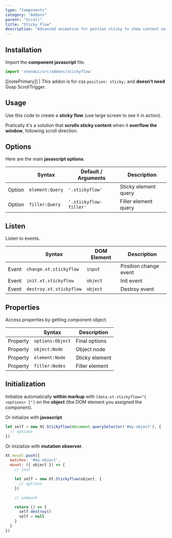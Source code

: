 ```yaml
---
type: "Components"
category: "Addons"
parent: "Scroll"
title: "Sticky Flow"
description: "Advanced animation for postion sticky to show content on scroll for better usability."
---
```


## Installation

Import the **component javascript** file.

```jsx
import 'xtendui/src/addons/stickyflow'
```

[[notePrimary]]
| This addon is for css `position: sticky;` and **doesn't need** Gsap ScrollTrigger.

## Usage

Use this code to create a **sticky flow** (use large screen to see it in action).

Pratically it's a solution that **scrolls sticky content** when it **overflow the window**, following scroll direction.

<demo>
  <div class="gatsby_demo_item toggle" data-iframe="iframe/components/addons/animation/stickyflow">
  </div>
</demo>

## Options
 
Here are the main **javascript options**.

<div class="table-overflow">

|                         | Syntax                                    | Default / Arguments                       | Description                   |
| ----------------------- | ----------------------------------------- | ----------------------------- | ----------------------------- |
| Option                    | `element:Query`                          | `'.stickyflow'`        | Sticky element query            |
| Option                    | `filler:Query`                          | `'.stickyflow-filler'`        | Filler element query            |

</div>

## Listen

Listen to events.

<div class="table-overflow">

|                         | Syntax                                    | DOM Element                    | Description                   |
| ----------------------- | ----------------------------------------- | ----------------------------- | ----------------------------- |
| Event                   | `change.xt.stickyflow`                        | `input` | Position change event             |
| Event                   | `init.xt.stickyflow`           | `object` | Init event             |
| Event                   | `destroy.xt.stickyflow`           | `object` | Destroy event             |

</div>

## Properties

Access properties by getting component object.

<div class="table-overflow">

|                         | Syntax                                   | Description                   |
| ----------------------- | ---------------------------------------- | ----------------------------- |
| Property                   | `options:Object`       | Final options             |
| Property                   | `object:Node`       | Object node             |
| Property                   | `element:Node`       | Sticky element             |
| Property                   | `filler:Nodes`       | Filler element             |

</div>

## Initialization

Initialize automatically **within markup** with `[data-xt-stickyflow="{ <options> }"]` on the **object** (the DOM element you assigned the component).

Or initialize with **javascript**.

```js
let self = new Xt.Stickyflow(document.querySelector('#my-object'), {
  // options
})
```

Or inizialize with **mutation observer**.

```js
Xt.mount.push({
  matches: '#my-object',
  mount: ({ object }) => {
    // init

    let self = new Xt.Stickyflow(object, {
      // options
    })

    // unmount

    return () => {
      self.destroy()
      self = null
    }
  }
})
```

